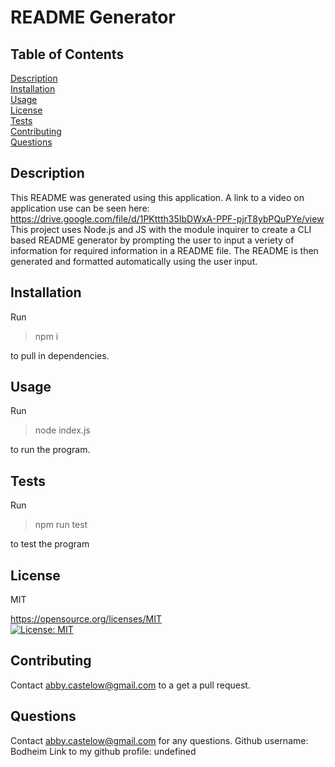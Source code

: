# README Generator

## Table of Contents

[Description](#description)  
 [Installation](#installation)  
 [Usage](#usage)  
 [License](#license)  
 [Tests](#tests)  
 [Contributing](#contributing)  
 [Questions](#questions)

## Description

This README was generated using this application. A link to a video on application use can be seen here: https://drive.google.com/file/d/1PKttth35IbDWxA-PPF-pjrT8ybPQuPYe/view This project uses Node.js and JS with the module inquirer to create a CLI based README generator by prompting the user to input a veriety of information for required information in a README file. The README is then generated and formatted automatically using the user input.

## Installation

Run

> npm i

to pull in dependencies.

## Usage

Run

> node index.js

to run the program.

## Tests

Run

> npm run test

to test the program

## License

MIT

https://opensource.org/licenses/MIT  
 [![License: MIT](https://img.shields.io/badge/License-MIT-yellow.svg)](https://opensource.org/licenses/MIT)

## Contributing

Contact abby.castelow@gmail.com to a get a pull request.

## Questions

Contact abby.castelow@gmail.com for any questions.
Github username: Bodheim
Link to my github profile: undefined
